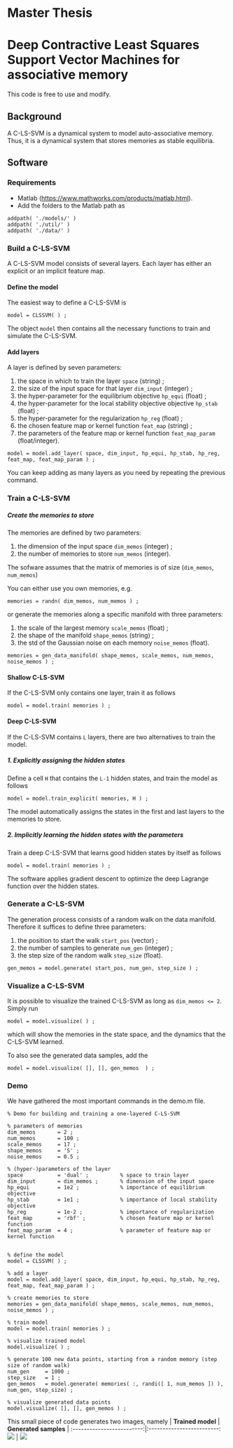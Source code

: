# Master Thesis
# Deep Contractive Least Squares Support Vector Machines for associative memory

This code is free to use and modify. 

## Background

A C-LS-SVM is a dynamical system to model auto-associative memory.
Thus, it is a dynamical system that stores memories as stable equilibria.


## Software

### Requirements
- Matlab (https://www.mathworks.com/products/matlab.html).
- Add the folders to the Matlab path as
```
addpath( './models/' )
addpath( './util/' )
addpath( './data/' )
```

### Build a C-LS-SVM
A C-LS-SVM model consists of several layers. Each layer has either an explicit or an implicit feature map.

#### Define the model
The easiest way to define a C-LS-SVM is
```
model = CLSSVM( ) ;
```
The object `model` then contains all the necessary functions to train and simulate the C-LS-SVM.

#### Add layers
A layer is defined by seven parameters:
1. the space in which to train the layer `space` (string) ;
1. the size of the input space for that layer `dim_input` (integer) ;
1. the hyper-parameter for the equilibrium objective `hp_equi` (float) ;
1. the hyper-parameter for the local stability objective objective `hp_stab` (float) ;
1. the hyper-parameter for the regularization `hp_reg` (float) ;
1. the chosen feature map or kernel function `feat_map` (string) ;
1. the parameters of the feature map or kernel function `feat_map_param` (float/integer).

```
model = model.add_layer( space, dim_input, hp_equi, hp_stab, hp_reg, feat_map, feat_map_param ) ;
```
You can keep adding as many layers as you need by repeating the previous command.


### Train a C-LS-SVM 

##### Create the memories to store
The memories are defined by two parameters:
1. the dimension of the input space `dim_memos` (integer) ;
1. the number of memories to store `num_memos` (integer).

The sofware assumes that the matrix of memories is of size (`dim_memos`, `num_memos`)

You can either use you own memories, e.g.
```
memories = randn( dim_memos, num_memos ) ;
```
or generate the memories along a specific manifold with three parameters:
1. the scale of the largest memory `scale_memos` (float) ;
1. the shape of the manifold `shape_memos` (string) ;
1. the std of the Gaussian noise on each memory `noise_memos` (float).

```
memories = gen_data_manifold( shape_memos, scale_memos, num_memos, noise_memos ) ;
```

#### Shallow C-LS-SVM
If the C-LS-SVM only contains one layer, train it as follows
```
model = model.train( memories ) ;
```

#### Deep C-LS-SVM
If the C-LS-SVM contains `L` layers, there are two alternatives to train the model.

##### 1. Explicitly assigning the hidden states
Define a cell `H` that contains the `L-1` hidden states, and train the model as follows
```
model = model.train_explicit( memories, H ) ;
```
The model automatically assigns the states in the first and last layers to the memories to store.

##### 2. Implicitly learning the hidden states with the parameters
Train a deep C-LS-SVM that learns good hidden states by itself as follows
```
model = model.train( memories ) ;
```
The software applies gradient descent to optimize the deep Lagrange function over the hidden states.

### Generate a C-LS-SVM 
The generation process consists of a random walk on the data manifold. Therefore it suffices to define three parameters:
1. the position to start the walk `start_pos` (vector) ;
1. the number of samples to generate `num_gen` (integer) ;
1. the step size of the random walk `step_size` (float).

```
gen_memos = model.generate( start_pos, num_gen, step_size ) ;
```

### Visualize a C-LS-SVM
It is possible to visualize the trained C-LS-SVM as long as `dim_memos <= 2`. Simply run
```
model = model.visualize( ) ;
```
which will show the memories in the state space, and the dynamics that the C-LS-SVM learned.

To also see the generated data samples, add the 
```
model = model.visualize( [], [], gen_memos  ) ;
```

### Demo
We have gathered the most important commands in the demo.m file.
```
% Demo for building and training a one-layered C-LS-SVM

% parameters of memories
dim_memos       = 2 ;
num_memos       = 100 ;
scale_memos     = 17 ; 
shape_memos     = 'S' ;
noise_memos     = 0.5 ;

% (hyper-)parameters of the layer
space           = 'dual' ;          % space to train layer
dim_input       = dim_memos ;       % dimension of the input space
hp_equi         = 1e2 ;             % importance of equilibrium objective
hp_stab         = 1e1 ;             % importance of local stability objective
hp_reg          = 1e-2 ;            % importance of regularization
feat_map        = 'rbf' ;           % chosen feature map or kernel function
feat_map_param  = 4 ;               % parameter of feature map or kernel function


% define the model
model = CLSSVM( ) ;

% add a layer
model = model.add_layer( space, dim_input, hp_equi, hp_stab, hp_reg, feat_map, feat_map_param ) ;

% create memories to store
memories = gen_data_manifold( shape_memos, scale_memos, num_memos, noise_memos ) ;

% train model
model = model.train( memories ) ;

% visualize trained model
model.visualize( ) ;

% generate 100 new data points, starting from a random memory (step size of random walk)
num_gen     = 1000 ;
step_size   = 1 ;
gen_memos   = model.generate( memories( :, randi([ 1, num_memos ]) ), num_gen, step_size) ;

% visualize generated data points
model.visualize( [], [], gen_memos ) ;
```

This small piece of code generates two images, namely
| **Trained model** |  **Generated samples** |
:-------------------------:|:-------------------------:
![](https://github.com/OctaveOliviers/master-thesis/blob/master/figs/demo-out-1.jpg)  |  ![](https://github.com/OctaveOliviers/master-thesis/blob/master/figs/demo-out-2.jpg)